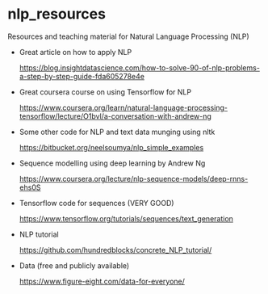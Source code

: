 # nlp_resources
Resources and teaching material for Natural Language Processing (NLP)


      
* Great article on how to apply NLP

    https://blog.insightdatascience.com/how-to-solve-90-of-nlp-problems-a-step-by-step-guide-fda605278e4e

   

* Great coursera course on using Tensorflow for NLP

    https://www.coursera.org/learn/natural-language-processing-tensorflow/lecture/O1bvl/a-conversation-with-andrew-ng
    
    
* Some other code for NLP and text data munging using nltk

    https://bitbucket.org/neelsoumya/nlp_simple_examples
    
    
* Sequence modelling using deep learning by Andrew Ng

    https://www.coursera.org/lecture/nlp-sequence-models/deep-rnns-ehs0S
    
    

* Tensorflow code for sequences (VERY GOOD)

    https://www.tensorflow.org/tutorials/sequences/text_generation
      

* NLP tutorial

    https://github.com/hundredblocks/concrete_NLP_tutorial/
      
      
* Data (free and publicly available)

    https://www.figure-eight.com/data-for-everyone/  
